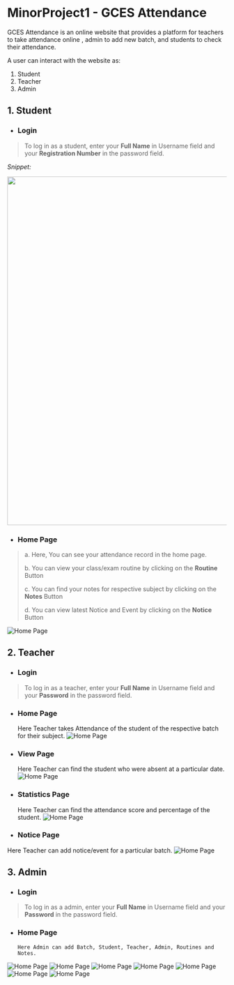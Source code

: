 # MinorProject1 - GCES Attendance

GCES Attendance is an online website that provides a platform for teachers to take attendance online , admin to add new batch, and students to check their attendance.

A user can interact with the website as:
1. Student
2. Teacher
3. Admin

## 1. Student

- ### Login

> To log in as a student, enter your **Full Name** in Username field and your **Registration Number** in the password field. 

  *Snippet:* 
  
   <img src="/DocumentationImage/login.JPG" width="800">
 
 

- ### Home Page

> a. Here, You can see your attendance record in the home page.
> 
> b. You can view your class/exam routine by clicking on the **Routine** Button
>
> c. You can find your notes for respective subject by clicking on the **Notes** Button
> 
> d. You can view latest Notice and Event by clicking on the **Notice** Button

![Home Page](/DocumentationImage/Student/Home.JPG)

## 2. Teacher

- ### Login

> To log in as a teacher, enter your **Full Name** in Username field and your **Password** in the password field. 

- ### Home Page
    Here Teacher takes Attendance of the student of the respective batch for their subject.
![Home Page](/DocumentationImage/Teacher/home.JPG)

- ### View Page
    Here Teacher can find the student who were absent at a particular date.
![Home Page](/DocumentationImage/Teacher/view.JPG)

- ### Statistics Page
    Here Teacher can find the attendance score and percentage of the student.
![Home Page](/DocumentationImage/Teacher/Statistics.JPG)

- ### Notice Page
 Here Teacher can add notice/event for a particular batch.
![Home Page](/DocumentationImage/Teacher/notice.JPG)


## 3. Admin

- ### Login

> To log in as a admin, enter your **Full Name** in Username field and your **Password** in the password field. 

- ### Home Page

      Here Admin can add Batch, Student, Teacher, Admin, Routines and Notes.

![Home Page](/DocumentationImage/Admin/home.JPG)
![Home Page](/DocumentationImage/Admin/addBatch.JPG)
![Home Page](/DocumentationImage/Admin/addStudent.JPG)
![Home Page](/DocumentationImage/Admin/addTeacher.JPG)
![Home Page](/DocumentationImage/Admin/addAdmin.JPG)
![Home Page](/DocumentationImage/Admin/addRoutine.JPG)
![Home Page](/DocumentationImage/Admin/addNote.JPG)









